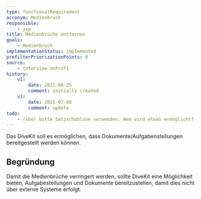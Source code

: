 ```yaml
---
type: functionalRequirement
acronym: Medienbruch
responsible: 
    - jsp
title: Medienbrüche entfernen
goals: 
    - Medienbruch
implementationStatus: implemented
prefilterPriorizationPoints: 0
source:
    - Interview nnProf1
history:
    v1:
        date: 2021-06-25
        comment: initially created
    v1:
        date: 2021-07-08
        comment: update
todo: 
    - (sbe) bitte Satzschablone verwenden. Wem wird etwas ermöglicht?
---
```


Das DiveKit soll es ermöglichen, dass Dokumente/Aufgabenstellungen bereitgestellt werden können.

## Begründung

Damit die Medienbrüche verringert werden, sollte DiveKit eine Möglichkeit bieten, Aufgabestellungen und Dokumente bereitzustellen, damit dies nicht über externe Systeme erfolgt.
